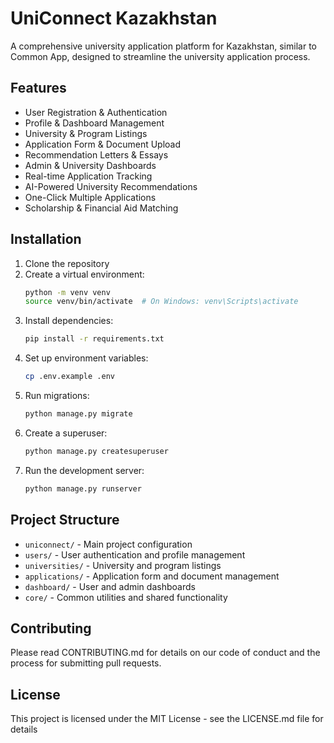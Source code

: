 # UniConnect Kazakhstan

A comprehensive university application platform for Kazakhstan, similar to Common App, designed to streamline the university application process.

## Features

- User Registration & Authentication
- Profile & Dashboard Management
- University & Program Listings
- Application Form & Document Upload
- Recommendation Letters & Essays
- Admin & University Dashboards
- Real-time Application Tracking
- AI-Powered University Recommendations
- One-Click Multiple Applications
- Scholarship & Financial Aid Matching

## Installation

1. Clone the repository
2. Create a virtual environment:
   ```bash
   python -m venv venv
   source venv/bin/activate  # On Windows: venv\Scripts\activate
   ```
3. Install dependencies:
   ```bash
   pip install -r requirements.txt
   ```
4. Set up environment variables:
   ```bash
   cp .env.example .env
   ```
5. Run migrations:
   ```bash
   python manage.py migrate
   ```
6. Create a superuser:
   ```bash
   python manage.py createsuperuser
   ```
7. Run the development server:
   ```bash
   python manage.py runserver
   ```

## Project Structure

- `uniconnect/` - Main project configuration
- `users/` - User authentication and profile management
- `universities/` - University and program listings
- `applications/` - Application form and document management
- `dashboard/` - User and admin dashboards
- `core/` - Common utilities and shared functionality

## Contributing

Please read CONTRIBUTING.md for details on our code of conduct and the process for submitting pull requests.

## License

This project is licensed under the MIT License - see the LICENSE.md file for details 